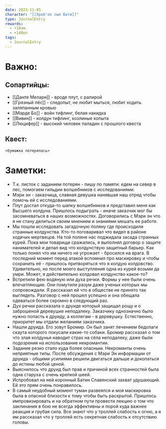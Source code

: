 ```yaml
---
date: 2023-11-05
character: "[[Хроб'ок сын Бати]]"
type: JournalEntry
rewards:
  - +10зм
  - +140оп
tags:
  - JournalEntry
---
```

# Важно:
## Сопартийцы:
- [[Данте Меларн]] - вроде плут, с рапирой
- [[Грязный пёс]] - следопыт, не любит мыться, любит ходить заляпанным кровью
- [[Марде Бо]] - войн тифлинг, белая накидка
- [[Вивин]] - колдун тифлинг, козлиные копыта
- [[Люцифер]] - высокий человек паладин с прошлого квеста
## Квест:
```
<бумажка потерялась>
```

# Заметки:
- Т.к. листок с заданием потерян - пишу по памяти: едем на север в лес, помогаем гильдии волшебников с исследованиями.
- Мэри эн - заказчица, славная девушка нанявшая наш отряд чтобы помочь ей с исследованиями.
- Плут достал откуда-то шапку волшебников и представил меня как Высшего колдуна. Пришлось подыграть - иначе заказчик мог бы засомневаться в наших возможностях. Договорились с Мэри эн что я не стану делиться своим мнением и знаниями мешать ее работе.
- Мы пошли исследовать загадочную поляну где происходили странные колдунства. Кто-то поговаривал что видел в районе ходячих мертвецов. На той поляне нас поджидала засада странных курей. Пока мои товарищи сражались, я выполнял договор о защите нанимателей и делал вид что колдунствую защитный барьер. Как только понял что им ничего не угрожает - бросился на врага. В последний момент перед атакой вспомнил про маскировку и чтобы сохранить её - пришлось притворяться что я колдую колдовство. Удивительно, но после моего выступления одна из курей возьми да умри. Может, я действительно колдовал колдунство какое-то?
- Встретили фею водяную или духа речки. Формы у нее были очень впечатляющие. Они помутили разум даже ученых которых мы сопровождали. Я рассказал ей что в обществе не принято так выглядеть. Разговор с ней прошел успешно и она обещала одеваться более скромно в следующий раз.
- Дух речки рассказала о друиде который защищал рощу и о заброшеной деревушке неподалеку. Заказчику однозначно было нужно попасть к друиду, а коллегам - в деревушку. Естественно, приоритет мы отдали желаниям заказчика.
- Нашли друида. Его зовут Бромир. Он был занят лечением бедолаги скаута которого покусали какие-то собаки. Бромир рассказал о том что злая колдунья наводит страх на сёла неподалеку, даже были подозрения на использование некромантии. 
- Задание резко стало куда более опасным. Некроманты очень неприятные типы. После обсуждения с Мэри Эн информации от друида - общими усилиями решили двигаться дальше и докопаться до истины любой ценой.
- Выяснилось что друид был прав и причиной всех странностей была одна старуха с очень крепкой шеей.
- Испробовал на ней коронный Батин Славянский захват удушающий. Ей это прям очень понравилось.
- В самый неудобный момент туман развеялся и моя маскировка была в опасной близости к тому чтобы быть раскрытой. Пришлось импровизировать и на обратном пути провести лекцию о том что заклинания в бою не всегда эффективны и порой куда важнее реакция и грубая сила. Все знают что у троллей слабость к огню, а я им рассказал что у троллей есть секретная слабость к отсутствию головы.